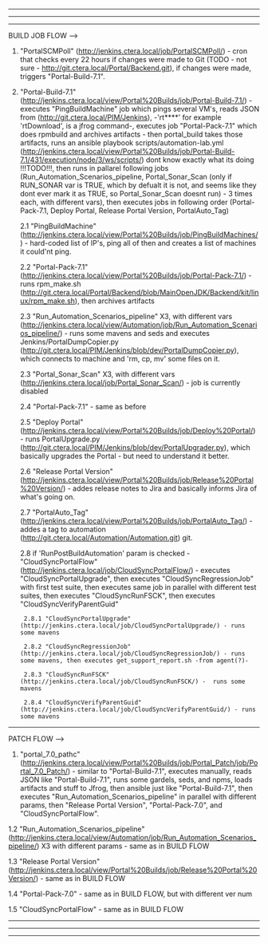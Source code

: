 --------------------------------------------------------------------------------------------------------------------------------
--------------------------------------------------------------------------------------------------------------------------------
--------------------------------------------------------------------------------------------------------------------------------
BUILD JOB FLOW -->

1. "PortalSCMPoll" (http://jenkins.ctera.local/job/PortalSCMPoll/) - cron that checks every 22 hours if changes were made to Git (TODO - not sure - http://git.ctera.local/Portal/Backend.git), if changes were made, triggers  "Portal-Build-7.1".

2. "Portal-Build-7.1" (http://jenkins.ctera.local/view/Portal%20Builds/job/Portal-Build-7.1/) - executes "PingBuildMachine" job which pings several VM's, reads JSON from (http://git.ctera.local/PIM/Jenkins), -'rt****' for example 'rtDownload', is a jfrog command-, executes job "Portal-Pack-7.1" which does rpmbuild and archives artifacts - then portal_build takes those artifacts, runs an ansible playbook scripts/automation-lab.yml (http://jenkins.ctera.local/view/Portal%20Builds/job/Portal-Build-7.1/431/execution/node/3/ws/scripts/) dont know exactly what its doing !!!TODO!!!, then runs in pallarel following jobs (Run_Automation_Scenarios_pipeline, Portal_Sonar_Scan (only if RUN_SONAR var is TRUE, which by defualt it is not, and seems like they dont ever mark it as TRUE, so Portal_Sonar_Scan doesnt run) - 3 times each, with different vars), then executes jobs in following order (Portal-Pack-7.1, Deploy Portal, Release Portal Version, PortalAuto_Tag)

    2.1 "PingBuildMachine" (http://jenkins.ctera.local/view/Portal%20Builds/job/PingBuildMachines/) - hard-coded list of IP's, ping all of then and creates a list of machines it could'nt ping.

    2.2 "Portal-Pack-7.1" (http://jenkins.ctera.local/view/Portal%20Builds/job/Portal-Pack-7.1/) - runs rpm_make.sh (http://git.ctera.local/Portal/Backend/blob/MainOpenJDK/Backend/kit/linux/rpm_make.sh), then archives artifacts

    2.3 "Run_Automation_Scenarios_pipeline" X3, with different vars (http://jenkins.ctera.local/view/Automation/job/Run_Automation_Scenarios_pipeline/) - runs some mavens and seds and executes Jenkins/PortalDumpCopier.py (http://git.ctera.local/PIM/Jenkins/blob/dev/PortalDumpCopier.py), which connects to machine and 'rm, cp, mv' some files on it.

    2.3 "Portal_Sonar_Scan" X3, with different vars (http://jenkins.ctera.local/job/Portal_Sonar_Scan/) - job is currently disabled

    2.4 "Portal-Pack-7.1" - same as before

    2.5 "Deploy Portal" (http://jenkins.ctera.local/view/Portal%20Builds/job/Deploy%20Portal/) - runs PortalUpgrade.py (http://git.ctera.local/PIM/Jenkins/blob/dev/PortalUpgrader.py), which basically upgrades the Portal - but need to understand it better.

    2.6 "Release Portal Version" (http://jenkins.ctera.local/view/Portal%20Builds/job/Release%20Portal%20Version/) - addes release notes to Jira and basically informs Jira of what's going on.

    2.7 "PortalAuto_Tag" (http://jenkins.ctera.local/view/Portal%20Builds/job/PortalAuto_Tag/) - addes a tag to automation (http://git.ctera.local/Automation/Automation.git) git.

    2.8 if 'RunPostBuildAutomation' param is checked - "CloudSyncPortalFlow" (http://jenkins.ctera.local/job/CloudSyncPortalFlow/) - executes "CloudSyncPortalUpgrade", then executes "CloudSyncRegressionJob" with first test suite, then executes same job in parallel with different test suites, then executes "CloudSyncRunFSCK", then executes "CloudSyncVerifyParentGuid"

        2.8.1 "CloudSyncPortalUpgrade" (http://jenkins.ctera.local/job/CloudSyncPortalUpgrade/) - runs some mavens
        
        2.8.2 "CloudSyncRegressionJob" (http://jenkins.ctera.local/job/CloudSyncRegressionJob/) - runs some mavens, then executes get_support_report.sh -from agent(?)-

        2.8.3 "CloudSyncRunFSCK" (http://jenkins.ctera.local/job/CloudSyncRunFSCK/) -  runs some mavens

        2.8.4 "CloudSyncVerifyParentGuid" (http://jenkins.ctera.local/job/CloudSyncVerifyParentGuid/) - runs some mavens
--------------------------------------------------------------------------------------------------------------------------------
PATCH FLOW -->

1. "portal_7.0_pathc" (http://jenkins.ctera.local/view/Portal%20Builds/job/Portal_Patch/job/Portal_7.0_Patch/) - similar to "Portal-Build-7.1", executes manually, reads JSON like "Portal-Build-7.1", runs some gardels, seds, and npms, loads artifacts and stuff to Jfrog, then ansible just like "Portal-Build-7.1", then executes "Run_Automation_Scenarios_pipeline" in parallel with different params, then "Release Portal Version", "Portal-Pack-7.0", and "CloudSyncPortalFlow".

1.2 "Run_Automation_Scenarios_pipeline" (http://jenkins.ctera.local/view/Automation/job/Run_Automation_Scenarios_pipeline/) X3 with different params - same as in BUILD FLOW

1.3 "Release Portal Version" (http://jenkins.ctera.local/view/Portal%20Builds/job/Release%20Portal%20Version/) - same as in BUILD FLOW

1.4 "Portal-Pack-7.0" - same as in BUILD FLOW, but with different ver num

1.5 "CloudSyncPortalFlow" - same as in BUILD FLOW

--------------------------------------------------------------------------------------------------------------------------------
--------------------------------------------------------------------------------------------------------------------------------
--------------------------------------------------------------------------------------------------------------------------------